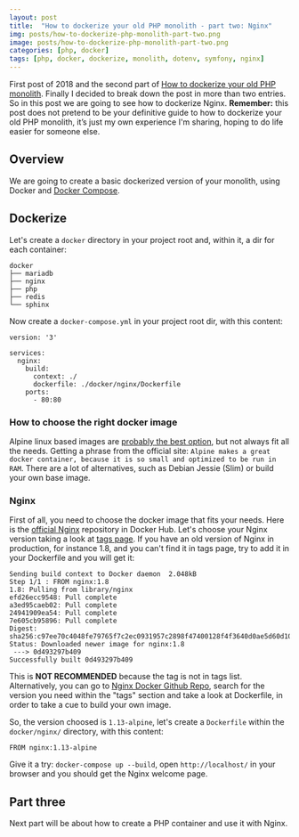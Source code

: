 ```yaml
---
layout: post
title:  "How to dockerize your old PHP monolith - part two: Nginx"
img: posts/how-to-dockerize-php-monolith-part-two.png
image: posts/how-to-dockerize-php-monolith-part-two.png
categories: [php, docker]
tags: [php, docker, dockerize, monolith, dotenv, symfony, nginx]
---
```


First post of 2018 and the second part of [How to dockerize your old PHP monolith](https://www.fabridinapoli.com/how-to-dockerize-your-php-monolith-part-one/).
Finally I decided to break down the post in more than two entries. So in this post we are going to see how to dockerize Nginx.
**Remember:** this post does not pretend to be your definitive guide to how to dockerize your old PHP monolith, it’s just my own experience I'm sharing, hoping to do life easier for someone else.

## Overview
We are going to create a basic dockerized version of your monolith, using Docker and [Docker Compose](https://docs.docker.com/compose/overview/).

## Dockerize
 
Let's create a `docker` directory in your project root and, within it, a dir for each container:
```
docker
├── mariadb
├── nginx
├── php
├── redis
└── sphinx
```

Now create a `docker-compose.yml` in your project root dir, with this content:
```
version: '3'

services:
  nginx:
    build:
      context: ./
      dockerfile: ./docker/nginx/Dockerfile
    ports:
      - 80:80
```

### How to choose the right docker image
Alpine linux based images are [probably the best option](https://blog.codeship.com/alpine-based-docker-images-make-difference-real-world-apps/), but not always fit all the needs.
Getting a phrase from the official site: `Alpine makes a great docker container, because it is so small and optimized to be run in RAM`.
There are a lot of alternatives, such as Debian Jessie (Slim) or build your own base image.

### Nginx
First of all, you need to choose the docker image that fits your needs.
Here is the [official Nginx](https://hub.docker.com/_/nginx/) repository in Docker Hub.
Let's choose your Nginx version taking a look at [tags page](https://hub.docker.com/r/library/nginx/tags/).
If you have an old version of Nginx in production, for instance 1.8, and you can't find it in tags page, try to add it in your Dockerfile
and you will get it:
```
Sending build context to Docker daemon  2.048kB
Step 1/1 : FROM nginx:1.8
1.8: Pulling from library/nginx
efd26ecc9548: Pull complete 
a3ed95caeb02: Pull complete 
24941909ea54: Pull complete 
7e605cb95896: Pull complete 
Digest: sha256:c97ee70c4048fe79765f7c2ec0931957c2898f47400128f4f3640d0ae5d60d10
Status: Downloaded newer image for nginx:1.8
 ---> 0d493297b409
Successfully built 0d493297b409
```
This is **NOT RECOMMENDED** because the tag is not in tags list.
Alternatively, you can go to [Nginx Docker Github Repo](https://github.com/nginxinc/docker-nginx), search for the version you need within the "tags"
section and take a look at Dockerfile, in order to take a cue to build your own image. 

So, the version choosed is `1.13-alpine`, let's create a `Dockerfile` within the `docker/nginx/` directory, with this content:
```
FROM nginx:1.13-alpine
```

Give it a try: `docker-compose up --build`, open `http://localhost/` in your browser and you should get the Nginx welcome page.


## Part three
Next part will be about how to create a PHP container and use it with Nginx.

